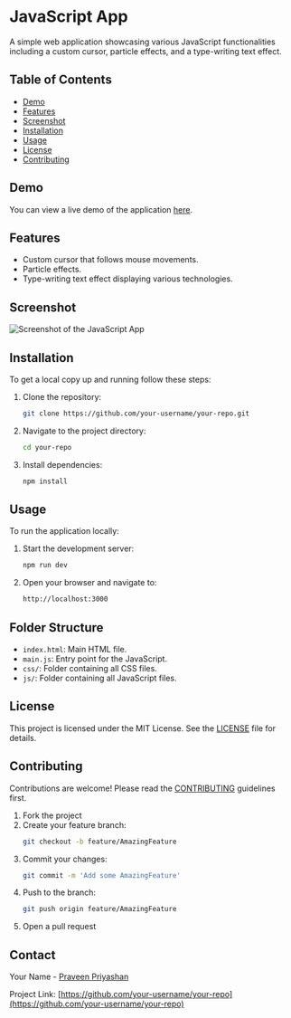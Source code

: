 # JavaScript App

A simple web application showcasing various JavaScript functionalities including a custom cursor, particle effects, and a type-writing text effect.

## Table of Contents
- [Demo](#demo)
- [Features](#features)
- [Screenshot](#screenshot)
- [Installation](#installation)
- [Usage](#usage)
- [License](#license)
- [Contributing](#contributing)

## Demo
You can view a live demo of the application [here](#).

## Features
- Custom cursor that follows mouse movements.
- Particle effects.
- Type-writing text effect displaying various technologies.

## Screenshot
![Screenshot of the JavaScript App](./assets/screenshot.png)


## Installation
To get a local copy up and running follow these steps:

1. Clone the repository:
    ```sh
    git clone https://github.com/your-username/your-repo.git
    ```
2. Navigate to the project directory:
    ```sh
    cd your-repo
    ```
3. Install dependencies:
    ```sh
    npm install
    ```

## Usage
To run the application locally:

1. Start the development server:
    ```sh
    npm run dev
    ```

2. Open your browser and navigate to:
    ```sh
    http://localhost:3000
    ```

## Folder Structure
- `index.html`: Main HTML file.
- `main.js`: Entry point for the JavaScript.
- `css/`: Folder containing all CSS files.
- `js/`: Folder containing all JavaScript files.

## License
This project is licensed under the MIT License. See the [LICENSE](LICENSE) file for details.

## Contributing
Contributions are welcome! Please read the [CONTRIBUTING](CONTRIBUTING.md) guidelines first.

1. Fork the project
2. Create your feature branch:
    ```sh
    git checkout -b feature/AmazingFeature
    ```
3. Commit your changes:
    ```sh
    git commit -m 'Add some AmazingFeature'
    ```
4. Push to the branch:
    ```sh
    git push origin feature/AmazingFeature
    ```
5. Open a pull request

## Contact
Your Name - [Praveen Priyashan](mailto:your-email@example.com)

Project Link: [https://github.com/your-username/your-repo](https://github.com/your-username/your-repo)
